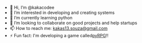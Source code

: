 - 👋 Hi, I’m @kakacodee
- 👀 I’m interested in developing and creating systems
- 🌱 I’m currently learning python
- 💞️ I’m looking to collaborate on good projects and help startups
- 📫 How to reach me: kakas13.souza@gmail.com
- ⚡ Fun fact: I'm developing a game called<a href="https://github.com/kakacodee/Jogo.git">pyRPG</a>!!


<!---
kakacodee/kakacodee is a ✨ special ✨ repository because its `README.md` (this file) appears on your GitHub profile.
You can click the Preview link to take a look at your changes.
--->

